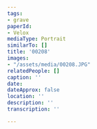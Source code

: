 ```yaml
---
tags:
- grave
paperId:
- Velox
mediaType: Portrait
similarTo: []
title: '00208'
images:
- "/assets/media/00208.JPG"
relatedPeople: []
caption: ''
date: 
dateApprox: false
location: ''
description: ''
transcription: ''

---
```

